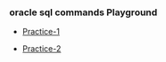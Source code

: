 ### oracle sql commands Playground

- [Practice-1](https://docs.google.com/document/d/1q2A-i1WVMR61TtCjydIHPm-jBjBI1w2cKbXT7UE_DSs/edit?usp=sharing)

- [Practice-2](https://docs.google.com/document/d/112NmLYn0cE4sDuDs-yEhX-pnw4-HZuHi3JH1sZ6dpSA/edit?usp=sharing)

